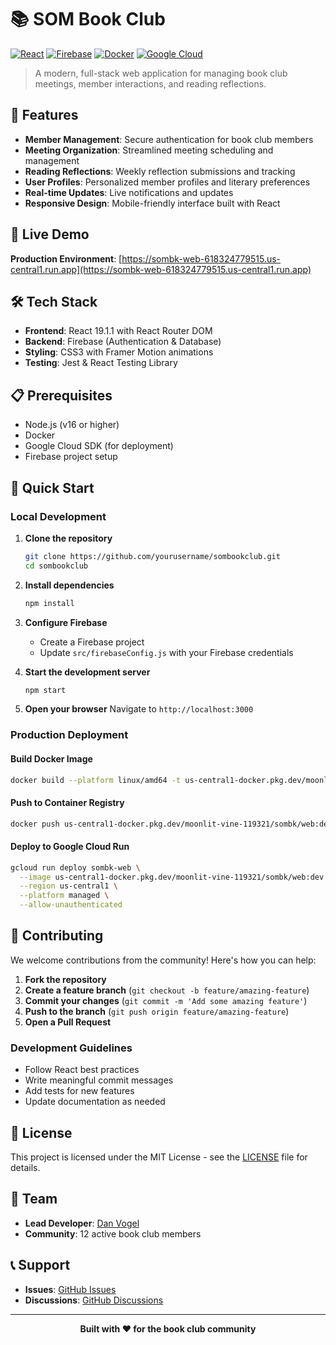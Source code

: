 # 📚 SOM Book Club

[![React](https://img.shields.io/badge/React-19.1.1-blue.svg)](https://reactjs.org/)
[![Firebase](https://img.shields.io/badge/Firebase-12.2.1-orange.svg)](https://firebase.google.com/)
[![Docker](https://img.shields.io/badge/Docker-Enabled-blue.svg)](https://www.docker.com/)
[![Google Cloud](https://img.shields.io/badge/Google%20Cloud-Cloud%20Run-green.svg)](https://cloud.google.com/run)

> A modern, full-stack web application for managing book club meetings, member interactions, and reading reflections.

## 🌟 Features

- **Member Management**: Secure authentication for book club members
- **Meeting Organization**: Streamlined meeting scheduling and management
- **Reading Reflections**: Weekly reflection submissions and tracking
- **User Profiles**: Personalized member profiles and literary preferences
- **Real-time Updates**: Live notifications and updates
- **Responsive Design**: Mobile-friendly interface built with React

## 🚀 Live Demo

**Production Environment**: [https://sombk-web-618324779515.us-central1.run.app](https://sombk-web-618324779515.us-central1.run.app)

## 🛠️ Tech Stack

- **Frontend**: React 19.1.1 with React Router DOM
- **Backend**: Firebase (Authentication & Database)
- **Styling**: CSS3 with Framer Motion animations
- **Testing**: Jest & React Testing Library

## 📋 Prerequisites

- Node.js (v16 or higher)
- Docker
- Google Cloud SDK (for deployment)
- Firebase project setup

## 🚀 Quick Start

### Local Development

1. **Clone the repository**
   ```bash
   git clone https://github.com/yourusername/sombookclub.git
   cd sombookclub
   ```

2. **Install dependencies**
   ```bash
   npm install
   ```

3. **Configure Firebase**
   - Create a Firebase project
   - Update `src/firebaseConfig.js` with your Firebase credentials

4. **Start the development server**
   ```bash
   npm start
   ```

5. **Open your browser**
   Navigate to `http://localhost:3000`

### Production Deployment

#### Build Docker Image
```bash
docker build --platform linux/amd64 -t us-central1-docker.pkg.dev/moonlit-vine-119321/sombk/web:dev .
```

#### Push to Container Registry
```bash
docker push us-central1-docker.pkg.dev/moonlit-vine-119321/sombk/web:dev
```

#### Deploy to Google Cloud Run
```bash
gcloud run deploy sombk-web \
  --image us-central1-docker.pkg.dev/moonlit-vine-119321/sombk/web:dev \
  --region us-central1 \
  --platform managed \
  --allow-unauthenticated
```

<!-- ## 🎯 Roadmap

### Phase 1: Enhanced Engagement
- [ ] Push notifications for new reflections
- [ ] Member participation tracking
- [ ] Book rating and review system

### Phase 2: Community Features
- [ ] User profiles with literary preferences
- [ ] Book club quiz and participation scoring
- [ ] Lucky number submission system

### Phase 3: AI Integration
- [ ] AI-powered book recommendations
- [ ] Reading pattern analysis
- [ ] Personalized reading suggestions -->

## 🤝 Contributing

We welcome contributions from the community! Here's how you can help:

1. **Fork the repository**
2. **Create a feature branch** (`git checkout -b feature/amazing-feature`)
3. **Commit your changes** (`git commit -m 'Add some amazing feature'`)
4. **Push to the branch** (`git push origin feature/amazing-feature`)
5. **Open a Pull Request**

### Development Guidelines

- Follow React best practices
- Write meaningful commit messages
- Add tests for new features
- Update documentation as needed

## 📝 License

This project is licensed under the MIT License - see the [LICENSE](LICENSE) file for details.

## 👥 Team

- **Lead Developer**: [Dan Vogel](https://github.com/dhvogel)
- **Community**: 12 active book club members

## 📞 Support

- **Issues**: [GitHub Issues](https://github.com/yourusername/sombookclub/issues)
- **Discussions**: [GitHub Discussions](https://github.com/yourusername/sombookclub/discussions)

---

<div align="center">
  <strong>Built with ❤️ for the book club community</strong>
</div>
